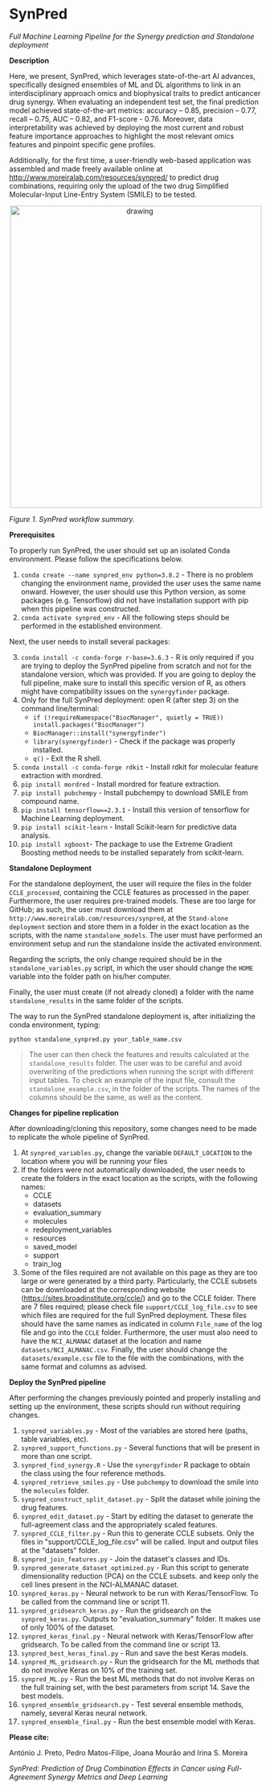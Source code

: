 # SynPred
*Full Machine Learning Pipeline for the Synergy prediction and Standalone deployment*

**Description**

Here, we present, SynPred, which leverages state-of-the-art AI advances, specifically designed ensembles of ML and DL algorithms to link in an interdisciplinary approach omics and biophysical traits to predict anticancer drug synergy. When evaluating an independent test set, the final prediction model achieved state-of-the-art metrics: accuracy – 0.85, precision – 0.77, recall – 0.75, AUC – 0.82, and F1-score - 0.76.  Moreover, data interpretability was achieved by deploying the most current and robust feature importance approaches to highlight the most relevant omics features and pinpoint specific gene profiles.

Additionally, for the first time, a user-friendly web-based application was assembled and made freely available online at http://www.moreiralab.com/resources/synpred/ to predict drug combinations, requiring only the upload of the two drug Simplified Molecular-Input Line-Entry System (SMILE) to be tested.

<p align="center">
<img src="graphical_abstract.png" alt="drawing" width="500" height ="600"/>
</p>

*Figure 1. SynPred workflow summary.*

**Prerequisites**

To properly run SynPred, the user should set up an isolated Conda environment. Please follow the specifications below.
1. `conda create --name synpred_env python=3.8.2` - There is no problem changing the environment name, provided the user uses the same name onward. However, the user should use this Python version, as some packages (e.g. Tensorflow) did not have installation support with pip when this pipeline was constructed.
2. `conda activate synpred_env` - All the following steps should be performed in the established environment.

Next, the user needs to install several packages:

3. `conda install -c conda-forge r-base=3.6.3` - R is only required if you are trying to deploy the SynPred pipeline from scratch and not for the standalone version, which was provided. If you are going to deploy the full pipeline, make sure to install this specific version of R, as others might have compatibility issues on the `synergyfinder` package.
4. Only for the full SynPred deployment: open R (after step 3) on the command line/terminal:
	- `if (!requireNamespace("BiocManager", quietly = TRUE))
    	install.packages("BiocManager")`
    - `BiocManager::install("synergyfinder")`
    - `library(synergyfinder)` - Check if the package was properly installed.
    - `q()` - Exit the R shell.
3. `conda install -c conda-forge rdkit` - Install rdkit for molecular feature extraction with mordred.
4. `pip install mordred` - Install mordred for feature extraction.
5. `pip install pubchempy` - Install pubchempy to download SMILE from compound name.
6. `pip install tensorflow==2.3.1` - Install this version of tensorflow for Machine Learning deployment.
7. `pip install scikit-learn` - Install Scikit-learn for predictive data analysis.
8. `pip install xgboost`- The package to use the Extreme Gradient Boosting method needs to be installed separately from scikit-learn.

**Standalone Deployment**

For the standalone deployment, the user will require the files in the folder `CCLE_processed`, containing the CCLE features as processed in the paper. Furthermore, the user requires pre-trained models. These are too large for GitHub; as such, the user must download them at `http://www.moreiralab.com/resources/synpred`, at the `Stand-alone deployment` section and store them in a folder in the exact location as the scripts, with the name `standalone_models`. The user must have performed an environment setup and run the standalone inside the activated environment.

Regarding the scripts, the only change required should be in the `standalone_variables.py` script, in which the user should change the `HOME` variable into the folder path on his/her computer.

Finally, the user must create (if not already cloned) a folder with the name `standalone_results` in the same folder of the scripts.

The way to run the SynPred standalone deployment is, after initializing the conda environment, typing:

`python standalone_synpred.py your_table_name.csv`

> The user can then check the features and results calculated at the `standalone_results` folder. The user was to be careful and avoid overwriting of the predictions when running the script with different input tables. To check an example of the input file, consult the `standalone_example.csv`, in the folder of the scripts. The names of the columns should be the same, as well as the content.

**Changes for pipeline replication**

After downloading/cloning this repository, some changes need to be made to replicate the whole pipeline of SynPred.
1. At `synpred_variables.py`, change the variable `DEFAULT_LOCATION` to the location where you will be running your files
2. If the folders were not automatically downloaded, the user needs to create the folders in the exact location as the scripts, with the following names:
	- CCLE
	- datasets
	- evaluation_summary
	- molecules
	- redeployment_variables
	- resources
	- saved_model
	- support
	- train_log
3. Some of the files required are not available on this page as they are too large or were generated by a third party. Particularly, the CCLE subsets can be downloaded at the corresponding website (https://sites.broadinstitute.org/ccle/) and go to the CCLE folder. There are 7 files required; please check file `support/CCLE_log_file.csv` to see which files are required for the full SynPred deployment. These files should have the same names as indicated in column `File_name` of the log file and go into the `CCLE` folder. Furthermore, the user must also need to have the `NCI_ALMANAC` dataset at the location and name `datasets/NCI_ALMANAC.csv`. Finally, the user should change the `datasets/example.csv` file to the file with the combinations, with the same format and columns as advised.

**Deploy the SynPred pipeline**

After performing the changes previously pointed and properly installing and setting up the environment, these scripts should run without requiring changes.
1. `synpred_variables.py` - Most of the variables are stored here (paths, table variables, etc).
2. `synpred_support_functions.py` - Several functions that will be present in more than one script.
3. `synpred_find_synergy.R` - Use the `synergyfinder` R package to obtain the class using the four reference methods.
4. `synpred_retrieve_smiles.py` - Use `pubchempy` to download the smile into the `molecules` folder.
5. `synpred_construct_split_dataset.py` - Split the dataset while joining the drug features.
6. `synpred_edit_dataset.py` - Start by editing the dataset to generate the full-agreement class and the appropriately scaled features.
7. `synpred_CCLE_filter.py` - Run this to generate CCLE subsets.
	Only the files in "support/CCLE_log_file.csv" will be called.
	Input and output files at the "datasets" folder.
8. `synpred_join_features.py` - Join the dataset's classes and IDs.
9. `synpred_generate_dataset_optimized.py` - Run this script to generate dimensionality reduction (PCA) on the CCLE subsets.
	and keep only the cell lines present in the NCI-ALMANAC dataset.
10. `synpred_keras.py` - Neural network to be run with Keras/TensorFlow. To be called from the command line or script 11.
11. `synpred_gridsearch_keras.py` - Run the gridsearch on the `synpred_keras.py`. Outputs to "evaluation_summary" folder. It makes use of only 100% of the dataset.
12. `synpred_keras_final.py` - Neural network with Keras/TensorFlow after gridsearch. To be called from the command line or script 13.
13. `synpred_best_keras_final.py` - Run and save the best Keras models.
14. `synpred_ML_gridsearch.py` - Run the gridsearch for the ML methods that do not involve Keras on 10% of the training set.
15. `synpred_ML.py` - Run the best ML methods that do not involve Keras on the full training set, with the best parameters from script 14. Save the best models.
16. `synpred_ensemble_gridsearch.py` - Test several ensemble methods, namely, several Keras neural network.
17. `synpred_ensemble_final.py` - Run the best ensemble model with Keras.

**Please cite:**

António J. Preto, Pedro Matos-Filipe, Joana Mourão and Irina S. Moreira

*SynPred: Prediction of Drug Combination Effects in Cancer using Full-Agreement Synergy Metrics and Deep Learning*
